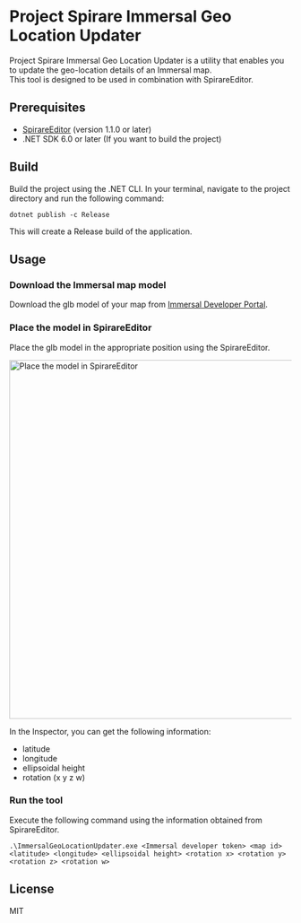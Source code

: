 # Project Spirare Immersal Geo Location Updater

Project Spirare Immersal Geo Location Updater is a utility that enables you to update the geo-location details of an Immersal map.  
This tool is designed to be used in combination with SpirareEditor.

## Prerequisites

- [SpirareEditor](https://github.com/HoloLabInc/spirare-babylonjs) (version 1.1.0 or later)
- .NET SDK 6.0 or later (If you want to build the project)

## Build

Build the project using the .NET CLI. In your terminal, navigate to the project directory and run the following command:

```
dotnet publish -c Release
```

This will create a Release build of the application.

## Usage

### Download the Immersal map model

Download the glb model of your map from [Immersal Developer Portal](https://developers.immersal.com).

### Place the model in SpirareEditor

Place the glb model in the appropriate position using the SpirareEditor.

<img width="640" alt="Place the model in SpirareEditor" src="https://github.com/HoloLabInc/ProjectSpirare-ImmersalGeoLocationUpdater/assets/4415085/eb9a9bc9-f91d-4730-bd18-b86940bb3aaf">

In the Inspector, you can get the following information:

- latitude
- longitude
- ellipsoidal height
- rotation (x y z w)

### Run the tool

Execute the following command using the information obtained from SpirareEditor.

```
.\ImmersalGeoLocationUpdater.exe <Immersal developer token> <map id> <latitude> <longitude> <ellipsoidal height> <rotation x> <rotation y> <rotation z> <rotation w>
```

## License

MIT
